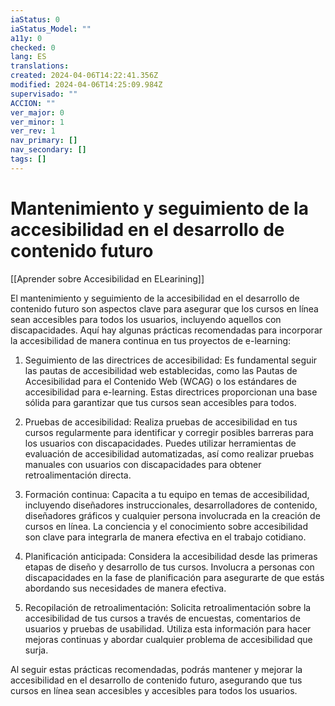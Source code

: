 ```yaml
---
iaStatus: 0
iaStatus_Model: ""
a11y: 0
checked: 0
lang: ES
translations: 
created: 2024-04-06T14:22:41.356Z
modified: 2024-04-06T14:25:09.984Z
supervisado: ""
ACCION: ""
ver_major: 0
ver_minor: 1
ver_rev: 1
nav_primary: []
nav_secondary: []
tags: []
---
```

# Mantenimiento y seguimiento de la accesibilidad en el desarrollo de contenido futuro

[[Aprender sobre Accesibilidad en ELearining]]

El mantenimiento y seguimiento de la accesibilidad en el desarrollo de contenido futuro son aspectos clave para asegurar que los cursos en línea sean accesibles para todos los usuarios, incluyendo aquellos con discapacidades. Aquí hay algunas prácticas recomendadas para incorporar la accesibilidad de manera continua en tus proyectos de e-learning:

1. Seguimiento de las directrices de accesibilidad: Es fundamental seguir las pautas de accesibilidad web establecidas, como las Pautas de Accesibilidad para el Contenido Web (WCAG) o los estándares de accesibilidad para e-learning. Estas directrices proporcionan una base sólida para garantizar que tus cursos sean accesibles para todos.

2. Pruebas de accesibilidad: Realiza pruebas de accesibilidad en tus cursos regularmente para identificar y corregir posibles barreras para los usuarios con discapacidades. Puedes utilizar herramientas de evaluación de accesibilidad automatizadas, así como realizar pruebas manuales con usuarios con discapacidades para obtener retroalimentación directa.

3. Formación continua: Capacita a tu equipo en temas de accesibilidad, incluyendo diseñadores instruccionales, desarrolladores de contenido, diseñadores gráficos y cualquier persona involucrada en la creación de cursos en línea. La conciencia y el conocimiento sobre accesibilidad son clave para integrarla de manera efectiva en el trabajo cotidiano.

4. Planificación anticipada: Considera la accesibilidad desde las primeras etapas de diseño y desarrollo de tus cursos. Involucra a personas con discapacidades en la fase de planificación para asegurarte de que estás abordando sus necesidades de manera efectiva.

5. Recopilación de retroalimentación: Solicita retroalimentación sobre la accesibilidad de tus cursos a través de encuestas, comentarios de usuarios y pruebas de usabilidad. Utiliza esta información para hacer mejoras continuas y abordar cualquier problema de accesibilidad que surja.

Al seguir estas prácticas recomendadas, podrás mantener y mejorar la accesibilidad en el desarrollo de contenido futuro, asegurando que tus cursos en línea sean accesibles y accesibles para todos los usuarios.
